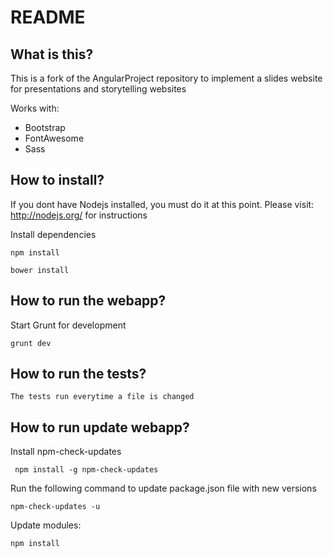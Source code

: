 # README #

## What is this? ##

This is a fork of the AngularProject repository to implement a slides website for presentations and storytelling websites

Works with:
 - Bootstrap
 - FontAwesome
 - Sass

## How to install? ##


If you dont have Nodejs installed, you must do it at this point. Please visit: http://nodejs.org/ for instructions


Install dependencies
 
	npm install
	
	bower install


## How to run the webapp? ##

Start Grunt for development

	grunt dev


## How to run the tests? ##

	The tests run everytime a file is changed


## How to run update webapp? ##

Install npm-check-updates

	 npm install -g npm-check-updates

Run the following command to update package.json file with new versions

	npm-check-updates -u

Update modules:

	npm install 


